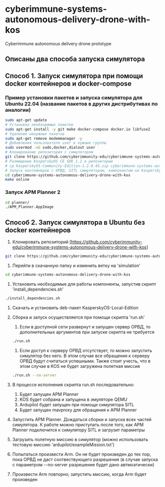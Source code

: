 # cyberimmune-systems-autonomous-delivery-drone-with-kos

Cyberimmune autonomous delivery drone prototype

## Описаны два способа запуска симулятора

## Способ 1. Запуск симулятора при помощи docker контейнеров и docker-compose

### Пример установки пакетов и запуска симулятора для Ubuntu 22.04 (название пакетов в других дистрибутивах по аналогии)

 ```bash
sudo apt-get update
# Установка необходимых пакетов
sudo apt-get install -y git make docker-compose docker.io libfuse2
# Удаление ненужных пакетов
sudo apt-get remove modemmanager -y
# Добавления пользователя user в нужные группы
sudo usermod -aG sudo,docker,dialout user
# Клонирование репозитория с симулятором
git clone https://github.com/cyberimmunity-edu/cyberimmune-systems-autonomous-delivery-drone-with-kos.git
# Размещение KasperskyOS CE SDK 1.2 в репозитории
# cp KasperskyOS-Community-Edition-1.2.0.45.zip cyberimmune-systems-autonomous-delivery-drone-with-kos/
# Запуск контейнеров с ОРВД, SITL симулятором, компонентом на KasperskyOS, планировщиком MAVProxy 
cd cyberimmune-systems-autonomous-delivery-drone-with-kos
make online
```

### Запуск APM Planner 2

```bash
cd planner/
./APM_Planner.AppImage 
```

## Способ 2. Запуск симулятора в Ubuntu без docker контейнеров

1. Клонировать репозиторий [https://github.com/cyberimmunity-edu/cyberimmune-systems-autonomous-delivery-drone-with-kos]

```bash
git clone https://github.com/cyberimmunity-edu/cyberimmune-systems-autonomous-delivery-drone-with-kos.git
```

1. Перейти в скачанную папку и изменить ветку на 'simulation'

```bash
cd cyberimmune-systems-autonomous-delivery-drone-with-kos
```

1. Установить необходимые для работы компоненты, запустив скрипт 'install_dependencies.sh'

```bash
./install_dependencies.sh
```

1. Скачать и установить deb-пакет KasperskyOS-Local-Edition

1. Сборка и запуск осуществляется при помощи скрипта 'run.sh'
    1. Если в доступной сети развернут и запущен сервер ОРВД, то дополнительных аргументов при запуске скрипта не требуется

    ```bash
    ./run.sh
    ```

    1. Если доступ к серверу ОРВД отсутствует, то можно запустить симулятор без него. В этом случае все обращения к серверу ОРВД будут считаться успешными. Также стоит учесть, что в этом случае в KOS не будет загружена полетная миссия

    ```bash
    ./run.sh --no-server
    ```

1. В процессе исполнения скрипта run.sh последовательно:
    1. Будет запущен APM Planner
    1. KOS будет собрана и запущена в эмуляторе QEMU
    1. Ardupilot будет запущен при помощи симулятора SITL
    1. Будет запущен mavproxy для обращения к APM Planner

1. Запустить APM Planner. Дождаться сборки и запуска всех частей симулятора. К работе можно приступать после того, как APM Planner подключится к симулятору SITL и загрузит параметры
1. Загрузить полетную миссию в симулятор (можно использовать тестовую миссию 'ardupilot/exampleMission.txt')
1. Попытаться произвести Arm. Он не будет произведен до тех пор, пока ОРВД не даст соотвествующего разрешения (в случае запуска с параметром --no-server разрешение будет дано автмоатически)
1. Произвести Arm повторно; запустить миссию, когда Arm будет произведен
